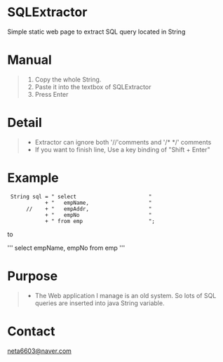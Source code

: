 # SQLExtractor
Simple static web page to extract SQL query located in String 

# Manual
> 1. Copy the whole String.
> 2. Paste it into the textbox of SQLExtractor
> 3. Press Enter

# Detail
> * Extractor can ignore both '//'comments and '/* */' comments
> * If you want to finish line, Use a key binding of "Shift + Enter"

# Example
```
 String sql = " select                       "
            + "   empName,                   "
      //    + "   empAddr,                   "
            + "   empNo                      "
            + " from emp                     ";  
```

to

'''
 select
    empName,
    empNo
 from emp
'''

# Purpose
> * The Web application I manage is an old system. So lots of SQL queries are inserted into java String variable.

# Contact
neta6603@naver.com
